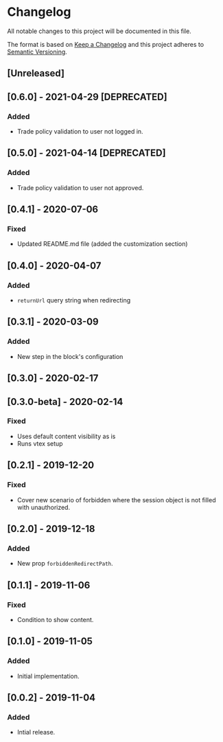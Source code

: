 # Changelog

All notable changes to this project will be documented in this file.

The format is based on [Keep a Changelog](http://keepachangelog.com/en/1.0.0/)
and this project adheres to [Semantic Versioning](http://semver.org/spec/v2.0.0.html).

## [Unreleased]

## [0.6.0] - 2021-04-29 [DEPRECATED] 

### Added

- Trade policy validation to user not logged in.

## [0.5.0] - 2021-04-14 [DEPRECATED]

### Added

- Trade policy validation to user not approved.

## [0.4.1] - 2020-07-06
### Fixed

- Updated README.md file (added the customization section)

## [0.4.0] - 2020-04-07

### Added

- `returnUrl` query string when redirecting

## [0.3.1] - 2020-03-09

### Added

- New step in the block's configuration

## [0.3.0] - 2020-02-17

## [0.3.0-beta] - 2020-02-14

### Fixed

- Uses default content visibility as is
- Runs vtex setup

## [0.2.1] - 2019-12-20

### Fixed

- Cover new scenario of forbidden where the session object is not filled with unauthorized.

## [0.2.0] - 2019-12-18

### Added

- New prop `forbiddenRedirectPath`.

## [0.1.1] - 2019-11-06

### Fixed

- Condition to show content.

## [0.1.0] - 2019-11-05

### Added

- Initial implementation.

## [0.0.2] - 2019-11-04

### Added

- Intial release.
